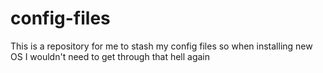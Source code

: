 # config-files
This is a repository for me to stash my config files so when installing new OS I wouldn't need to get through that hell again
